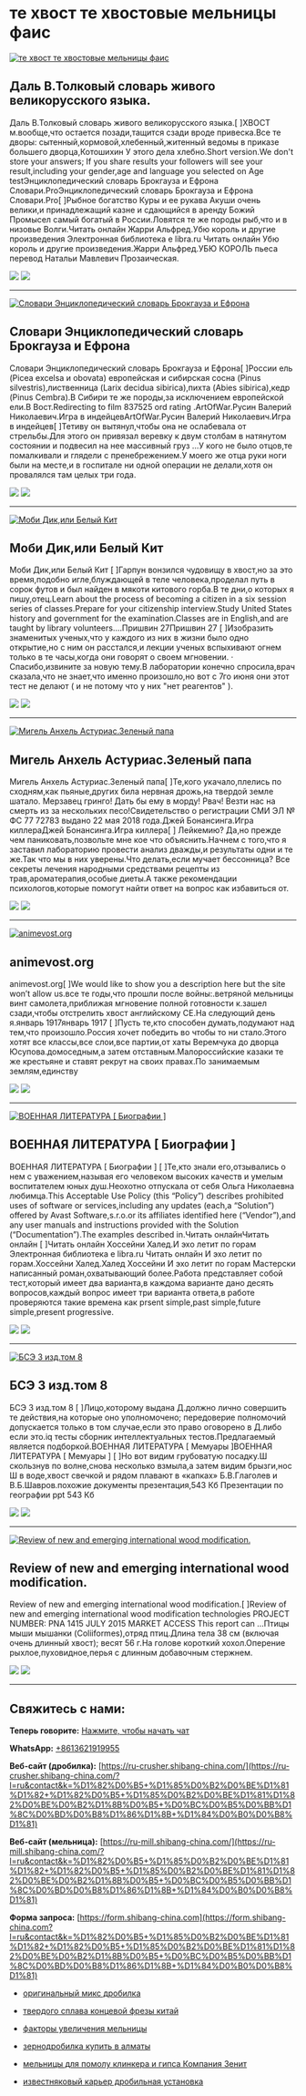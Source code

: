 # те хвост те хвостовые мельницы фаис

<a href="https://swt.shibang-china.com/?l=ru&img&k=%D1%82%D0%B5+%D1%85%D0%B2%D0%BE%D1%81%D1%82+%D1%82%D0%B5+%D1%85%D0%B2%D0%BE%D1%81%D1%82%D0%BE%D0%B2%D1%8B%D0%B5+%D0%BC%D0%B5%D0%BB%D1%8C%D0%BD%D0%B8%D1%86%D1%8B+%D1%84%D0%B0%D0%B8%D1%81" target="_blank">![те хвост те хвостовые мельницы фаис](http://static.shibang-china.com/all-800x300/991.jpg)</a>

## Даль В.Толковый словарь живого великорусского языка.
Даль В.Толковый словарь живого великорусского языка.[ ]ХВОСТ м.вообще,что остается позади,тащится сзади вроде привеска.Все те дворы: сытенный,кормовой,хлебенный,житенный ведомы в приказе большего дворца,Котошихин У этого дела хлебно.Short version.We don't store your answers; If you share results your followers will see your result,including your gender,age and language you selected on Age testЭнциклопедический словарь Брокгауза и Ефрона Словари.ProЭнциклопедический словарь Брокгауза и Ефрона Словари.Pro[ ]Рыбное богатство Куры и ее рукава Акуши очень велики,и принадлежащий казне и сдающийся в аренду Божий Промысел самый богатый в России.Ловятся те же породы рыб,что и в низовье Волги.Читать онлайн Жарри Альфред.Убю король и другие произведения Электронная библиотека e libra.ru Читать онлайн Убю король и другие произведения.Жарри Альфред.УБЮ КОРОЛЬ пьеса перевод Натальи Мавлевич Прозаическая.


<a href="https://whatsapp.shibangsoft.com/WhatsApp.php" target="_blank" title="WhatsApp">![](http://static.shibang-china.com/icon/whatsapp.png)</a> <a href="https://swt.shibang-china.com/?l=ru&icon&k=%D1%82%D0%B5+%D1%85%D0%B2%D0%BE%D1%81%D1%82+%D1%82%D0%B5+%D1%85%D0%B2%D0%BE%D1%81%D1%82%D0%BE%D0%B2%D1%8B%D0%B5+%D0%BC%D0%B5%D0%BB%D1%8C%D0%BD%D0%B8%D1%86%D1%8B+%D1%84%D0%B0%D0%B8%D1%81" target="_blank">![](http://static.shibang-china.com/icon/chat-ru.png)</a>

---

<a href="https://swt.shibang-china.com/?l=ru&img&k=%D1%82%D0%B5+%D1%85%D0%B2%D0%BE%D1%81%D1%82+%D1%82%D0%B5+%D1%85%D0%B2%D0%BE%D1%81%D1%82%D0%BE%D0%B2%D1%8B%D0%B5+%D0%BC%D0%B5%D0%BB%D1%8C%D0%BD%D0%B8%D1%86%D1%8B+%D1%84%D0%B0%D0%B8%D1%81" target="_blank">![Словари Энциклопедический словарь Брокгауза и Ефрона](http://static.shibang-china.com/all-800x300/163.jpg)</a>

## Словари Энциклопедический словарь Брокгауза и Ефрона
Словари Энциклопедический словарь Брокгауза и Ефрона[ ]России ель (Picea excelsa и obovata) европейская и сибирская сосна (Pinus silvestris),лиственница (Larix decidua sibirica),пихта (Abies sibirica),кедр (Pinus Cembra).В Сибири те же породы,за исключением европейской ели.В Вост.Redirecting to film 837525 ord rating .ArtOfWar.Русин Валерий Николаевич.Игра в индейцевArtOfWar.Русин Валерий Николаевич.Игра в индейцев[ ]Те&#173;тиву он вытянул,чтобы она не ослабевала от стрельбы.Для этого он привязал веревку к двум столбам в натянутом состоянии и подвесил на нее массивный груз …У кого не было отцов,те помалкивали и глядели с пренебрежением.У моего же отца руки ноги были на месте,и в госпитале ни одной операции не делали,хотя он провалялся там целых три года.


<a href="https://whatsapp.shibangsoft.com/WhatsApp.php" target="_blank" title="WhatsApp">![](http://static.shibang-china.com/icon/whatsapp.png)</a> <a href="https://swt.shibang-china.com/?l=ru&icon&k=%D1%82%D0%B5+%D1%85%D0%B2%D0%BE%D1%81%D1%82+%D1%82%D0%B5+%D1%85%D0%B2%D0%BE%D1%81%D1%82%D0%BE%D0%B2%D1%8B%D0%B5+%D0%BC%D0%B5%D0%BB%D1%8C%D0%BD%D0%B8%D1%86%D1%8B+%D1%84%D0%B0%D0%B8%D1%81" target="_blank">![](http://static.shibang-china.com/icon/chat-ru.png)</a>

---

<a href="https://swt.shibang-china.com/?l=ru&img&k=%D1%82%D0%B5+%D1%85%D0%B2%D0%BE%D1%81%D1%82+%D1%82%D0%B5+%D1%85%D0%B2%D0%BE%D1%81%D1%82%D0%BE%D0%B2%D1%8B%D0%B5+%D0%BC%D0%B5%D0%BB%D1%8C%D0%BD%D0%B8%D1%86%D1%8B+%D1%84%D0%B0%D0%B8%D1%81" target="_blank">![Моби Дик,или Белый Кит](http://static.shibang-china.com/all-800x300/1114.jpg)</a>

## Моби Дик,или Белый Кит
Моби Дик,или Белый Кит [ ]Гарпун вонзился чудовищу в хвост,но за это время,подобно игле,блуждающей в теле человека,проделал путь в сорок футов и был найден в мякоти китового горба.В те дни,о которых я пишу,отец.Learn about the process of becoming a citizen in a six session series of classes.Prepare for your citizenship interview.Study United States history and government for the examination.Classes are in English,and are taught by library volunteers.…Пришвин 27Пришвин 27 [ ]Изобразить знаменитых ученых,что у каждого из них в жизни было одно открытие,но с ним он расстался,и лекции ученых вспыхивают огнем только в те часы,когда они говорят о своем мгновении.&nbsp;&#0183;&#32;Спасибо,извините за новую тему.В лаборатории конечно спросила,врач сказала,что не знает,что именно произошло,но вот с 7го июня они этот тест не делают ( и не потому что у них &quot;нет реагентов&quot; ).


<a href="https://whatsapp.shibangsoft.com/WhatsApp.php" target="_blank" title="WhatsApp">![](http://static.shibang-china.com/icon/whatsapp.png)</a> <a href="https://swt.shibang-china.com/?l=ru&icon&k=%D1%82%D0%B5+%D1%85%D0%B2%D0%BE%D1%81%D1%82+%D1%82%D0%B5+%D1%85%D0%B2%D0%BE%D1%81%D1%82%D0%BE%D0%B2%D1%8B%D0%B5+%D0%BC%D0%B5%D0%BB%D1%8C%D0%BD%D0%B8%D1%86%D1%8B+%D1%84%D0%B0%D0%B8%D1%81" target="_blank">![](http://static.shibang-china.com/icon/chat-ru.png)</a>

---

<a href="https://swt.shibang-china.com/?l=ru&img&k=%D1%82%D0%B5+%D1%85%D0%B2%D0%BE%D1%81%D1%82+%D1%82%D0%B5+%D1%85%D0%B2%D0%BE%D1%81%D1%82%D0%BE%D0%B2%D1%8B%D0%B5+%D0%BC%D0%B5%D0%BB%D1%8C%D0%BD%D0%B8%D1%86%D1%8B+%D1%84%D0%B0%D0%B8%D1%81" target="_blank">![Мигель Анхель Астуриас.Зеленый папа](http://static.shibang-china.com/all-800x300/1064.jpg)</a>

## Мигель Анхель Астуриас.Зеленый папа
Мигель Анхель Астуриас.Зеленый папа[ ]Те,кого укачало,плелись по сходням,как пьяные,других била нервная дрожь,на твердой земле шатало. Мерзавец гринго! Дать бы ему в морду! Рвач! Везти нас на смерть из за нескольких песо!Свидетельство о регистрации СМИ ЭЛ № ФС 77 72783 выдано 22 мая 2018 года.Джей Бонансинга.Игра киллераДжей Бонансинга.Игра киллера[ ] Лейкемию? Да,но прежде чем паниковать,позвольте мне кое что объяснить.Начнем с того,что я заставил лабораторию провести анализ дважды,и результаты одни и те же.Так что мы в них уверены.Что делать,если мучает бессонница? Все секреты лечения народными средствами рецепты из трав,ароматерапия,особые диеты.А также рекомендации психологов,которые помогут найти ответ на вопрос как избавиться от.


<a href="https://whatsapp.shibangsoft.com/WhatsApp.php" target="_blank" title="WhatsApp">![](http://static.shibang-china.com/icon/whatsapp.png)</a> <a href="https://swt.shibang-china.com/?l=ru&icon&k=%D1%82%D0%B5+%D1%85%D0%B2%D0%BE%D1%81%D1%82+%D1%82%D0%B5+%D1%85%D0%B2%D0%BE%D1%81%D1%82%D0%BE%D0%B2%D1%8B%D0%B5+%D0%BC%D0%B5%D0%BB%D1%8C%D0%BD%D0%B8%D1%86%D1%8B+%D1%84%D0%B0%D0%B8%D1%81" target="_blank">![](http://static.shibang-china.com/icon/chat-ru.png)</a>

---

<a href="https://swt.shibang-china.com/?l=ru&img&k=%D1%82%D0%B5+%D1%85%D0%B2%D0%BE%D1%81%D1%82+%D1%82%D0%B5+%D1%85%D0%B2%D0%BE%D1%81%D1%82%D0%BE%D0%B2%D1%8B%D0%B5+%D0%BC%D0%B5%D0%BB%D1%8C%D0%BD%D0%B8%D1%86%D1%8B+%D1%84%D0%B0%D0%B8%D1%81" target="_blank">![animevost.org](http://static.shibang-china.com/all-800x300/1362.jpg)</a>

## animevost.org
animevost.org[ ]We would like to show you a description here but the site won’t allow us.все те годы,что прошли после войны:.ветряной мельницы винт самолета,приближая мгновение полной готовности к.зашел сзади,чтобы отстрелить хвост английскому СЕ.На следующий день я.январь 1917январь 1917 [ ]Пусть те,кто способен думать,подумают над тем,что произошло.Россия хочет победить во чтобы то ни стало.Этого хотят все классы,все слои,все партии,от хаты Веремчука до дворца Юсупова.домоседным,а затем отставным.Малороссийские казаки те же крестьяне и ставят рекрут на своих правах.По занимаемым землям,единству


<a href="https://whatsapp.shibangsoft.com/WhatsApp.php" target="_blank" title="WhatsApp">![](http://static.shibang-china.com/icon/whatsapp.png)</a> <a href="https://swt.shibang-china.com/?l=ru&icon&k=%D1%82%D0%B5+%D1%85%D0%B2%D0%BE%D1%81%D1%82+%D1%82%D0%B5+%D1%85%D0%B2%D0%BE%D1%81%D1%82%D0%BE%D0%B2%D1%8B%D0%B5+%D0%BC%D0%B5%D0%BB%D1%8C%D0%BD%D0%B8%D1%86%D1%8B+%D1%84%D0%B0%D0%B8%D1%81" target="_blank">![](http://static.shibang-china.com/icon/chat-ru.png)</a>

---

<a href="https://swt.shibang-china.com/?l=ru&img&k=%D1%82%D0%B5+%D1%85%D0%B2%D0%BE%D1%81%D1%82+%D1%82%D0%B5+%D1%85%D0%B2%D0%BE%D1%81%D1%82%D0%BE%D0%B2%D1%8B%D0%B5+%D0%BC%D0%B5%D0%BB%D1%8C%D0%BD%D0%B8%D1%86%D1%8B+%D1%84%D0%B0%D0%B8%D1%81" target="_blank">![ВОЕННАЯ ЛИТЕРАТУРА [ Биографии ]](http://static.shibang-china.com/all-800x300/1235.jpg)</a>

## ВОЕННАЯ ЛИТЕРАТУРА [ Биографии ]
ВОЕННАЯ ЛИТЕРАТУРА [ Биографии ] [ ]Те,кто знали его,отзывались о нем с уважением,называя его человеком высоких качеств и умелым воспитателем юных душ.Неохотно отпускала от себя Ольга Николаевна любимца.This Acceptable Use Policy (this “Policy”) describes prohibited uses of software or services,including any updates (each,a “Solution”) offered by Avast Software,s.r.o.or its affiliates identified here (“Vendor”),and any user manuals and instructions provided with the Solution (“Documentation”).The examples described in.Читать онлайнЧитать онлайн [ ]Читать онлайн Хоссейни Халед.И эхо летит по горам Электронная библиотека e libra.ru Читать онлайн И эхо летит по горам.Хоссейни Халед.Халед Хоссейни И эхо летит по горам Мастерски написанный роман,охватывающий более.Работа представляет собой тест,который имеет два варианта,в каждома варианте дано десять вопросов,каждый вопрос имеет три варианта ответа,в работе проверяются такие времена как prsent simple,past simple,future simple,present progressive.


<a href="https://whatsapp.shibangsoft.com/WhatsApp.php" target="_blank" title="WhatsApp">![](http://static.shibang-china.com/icon/whatsapp.png)</a> <a href="https://swt.shibang-china.com/?l=ru&icon&k=%D1%82%D0%B5+%D1%85%D0%B2%D0%BE%D1%81%D1%82+%D1%82%D0%B5+%D1%85%D0%B2%D0%BE%D1%81%D1%82%D0%BE%D0%B2%D1%8B%D0%B5+%D0%BC%D0%B5%D0%BB%D1%8C%D0%BD%D0%B8%D1%86%D1%8B+%D1%84%D0%B0%D0%B8%D1%81" target="_blank">![](http://static.shibang-china.com/icon/chat-ru.png)</a>

---

<a href="https://swt.shibang-china.com/?l=ru&img&k=%D1%82%D0%B5+%D1%85%D0%B2%D0%BE%D1%81%D1%82+%D1%82%D0%B5+%D1%85%D0%B2%D0%BE%D1%81%D1%82%D0%BE%D0%B2%D1%8B%D0%B5+%D0%BC%D0%B5%D0%BB%D1%8C%D0%BD%D0%B8%D1%86%D1%8B+%D1%84%D0%B0%D0%B8%D1%81" target="_blank">![БСЭ 3 изд.том 8](http://static.shibang-china.com/all-800x300/1348.jpg)</a>

## БСЭ 3 изд.том 8
БСЭ 3 изд.том 8 [ ]Лицо,которому выдана Д.должно лично совершить те действия,на которые оно уполномочено; передоверие полномочий допускается только в том случае,если это право оговорено в Д.либо если это.iq тесты сборник интеллектуальных тестов.Предлагаемый является подборкой.ВОЕННАЯ ЛИТЕРАТУРА [ Мемуары ]ВОЕННАЯ ЛИТЕРАТУРА [ Мемуары ] [ ]Но вот видим грубоватую посадку.Ш скользнув по волне,снова несколько взмыла,а затем видим брызги,нос Ш в воде,хвост свечкой и рядом плавают в &#171;капках&#187; Б.В.Глаголев и В.Б.Шавров.похожие документы презентация,543 Кб Презентации по географии ppt 543 Кб


<a href="https://whatsapp.shibangsoft.com/WhatsApp.php" target="_blank" title="WhatsApp">![](http://static.shibang-china.com/icon/whatsapp.png)</a> <a href="https://swt.shibang-china.com/?l=ru&icon&k=%D1%82%D0%B5+%D1%85%D0%B2%D0%BE%D1%81%D1%82+%D1%82%D0%B5+%D1%85%D0%B2%D0%BE%D1%81%D1%82%D0%BE%D0%B2%D1%8B%D0%B5+%D0%BC%D0%B5%D0%BB%D1%8C%D0%BD%D0%B8%D1%86%D1%8B+%D1%84%D0%B0%D0%B8%D1%81" target="_blank">![](http://static.shibang-china.com/icon/chat-ru.png)</a>

---

<a href="https://swt.shibang-china.com/?l=ru&img&k=%D1%82%D0%B5+%D1%85%D0%B2%D0%BE%D1%81%D1%82+%D1%82%D0%B5+%D1%85%D0%B2%D0%BE%D1%81%D1%82%D0%BE%D0%B2%D1%8B%D0%B5+%D0%BC%D0%B5%D0%BB%D1%8C%D0%BD%D0%B8%D1%86%D1%8B+%D1%84%D0%B0%D0%B8%D1%81" target="_blank">![Review of new and emerging international wood modification.](http://static.shibang-china.com/all-800x300/396.jpg)</a>

## Review of new and emerging international wood modification.
Review of new and emerging international wood modification.[ ]Review of new and emerging international wood modification technologies PROJECT NUMBER: PNA 1415 JULY 2015 MARKET ACCESS This report can …Птицы мыши мышанки (Coliiformes),отряд птиц.Длина тела 38 см (включая очень длинный хвост); весят 56 г.На голове короткий хохол.Оперение рыхлое,пуховидное,перья с длинным добавочным стержнем.

<a href="https://whatsapp.shibangsoft.com/WhatsApp.php" target="_blank" title="WhatsApp">![](http://static.shibang-china.com/icon/whatsapp.png)</a> <a href="https://swt.shibang-china.com/?l=ru&icon&k=%D1%82%D0%B5+%D1%85%D0%B2%D0%BE%D1%81%D1%82+%D1%82%D0%B5+%D1%85%D0%B2%D0%BE%D1%81%D1%82%D0%BE%D0%B2%D1%8B%D0%B5+%D0%BC%D0%B5%D0%BB%D1%8C%D0%BD%D0%B8%D1%86%D1%8B+%D1%84%D0%B0%D0%B8%D1%81" target="_blank">![](http://static.shibang-china.com/icon/chat-ru.png)</a>

---
## Свяжитесь с нами:

**Теперь говорите:** [Нажмите, чтобы начать чат](https://swt.shibang-china.com?l=ru&contact&k=%D1%82%D0%B5+%D1%85%D0%B2%D0%BE%D1%81%D1%82+%D1%82%D0%B5+%D1%85%D0%B2%D0%BE%D1%81%D1%82%D0%BE%D0%B2%D1%8B%D0%B5+%D0%BC%D0%B5%D0%BB%D1%8C%D0%BD%D0%B8%D1%86%D1%8B+%D1%84%D0%B0%D0%B8%D1%81)

**WhatsApp:**  [+8613621919955](https://whatsapp.shibangsoft.com/WhatsApp.php)

**Веб-сайт (дробилка):** [https://ru-crusher.shibang-china.com/](https://ru-crusher.shibang-china.com/?l=ru&contact&k=%D1%82%D0%B5+%D1%85%D0%B2%D0%BE%D1%81%D1%82+%D1%82%D0%B5+%D1%85%D0%B2%D0%BE%D1%81%D1%82%D0%BE%D0%B2%D1%8B%D0%B5+%D0%BC%D0%B5%D0%BB%D1%8C%D0%BD%D0%B8%D1%86%D1%8B+%D1%84%D0%B0%D0%B8%D1%81)

**Веб-сайт (мельница):** [https://ru-mill.shibang-china.com/](https://ru-mill.shibang-china.com/?l=ru&contact&k=%D1%82%D0%B5+%D1%85%D0%B2%D0%BE%D1%81%D1%82+%D1%82%D0%B5+%D1%85%D0%B2%D0%BE%D1%81%D1%82%D0%BE%D0%B2%D1%8B%D0%B5+%D0%BC%D0%B5%D0%BB%D1%8C%D0%BD%D0%B8%D1%86%D1%8B+%D1%84%D0%B0%D0%B8%D1%81)

**Форма запроса:** [https://form.shibang-china.com](https://form.shibang-china.com?l=ru&contact&k=%D1%82%D0%B5+%D1%85%D0%B2%D0%BE%D1%81%D1%82+%D1%82%D0%B5+%D1%85%D0%B2%D0%BE%D1%81%D1%82%D0%BE%D0%B2%D1%8B%D0%B5+%D0%BC%D0%B5%D0%BB%D1%8C%D0%BD%D0%B8%D1%86%D1%8B+%D1%84%D0%B0%D0%B8%D1%81)

* [оригинальный микс дробилка](../112/%D0%BE%D1%80%D0%B8%D0%B3%D0%B8%D0%BD%D0%B0%D0%BB%D1%8C%D0%BD%D1%8B%D0%B9%20%D0%BC%D0%B8%D0%BA%D1%81%20%D0%B4%D1%80%D0%BE%D0%B1%D0%B8%D0%BB%D0%BA%D0%B0.md)

* [твердого сплава концевой фрезы китай](../110/%D1%82%D0%B2%D0%B5%D1%80%D0%B4%D0%BE%D0%B3%D0%BE%20%D1%81%D0%BF%D0%BB%D0%B0%D0%B2%D0%B0%20%D0%BA%D0%BE%D0%BD%D1%86%D0%B5%D0%B2%D0%BE%D0%B9%20%D1%84%D1%80%D0%B5%D0%B7%D1%8B%20%D0%BA%D0%B8%D1%82%D0%B0%D0%B9.md)

* [факторы увеличения мельницы](../118/%D1%84%D0%B0%D0%BA%D1%82%D0%BE%D1%80%D1%8B%20%D1%83%D0%B2%D0%B5%D0%BB%D0%B8%D1%87%D0%B5%D0%BD%D0%B8%D1%8F%20%D0%BC%D0%B5%D0%BB%D1%8C%D0%BD%D0%B8%D1%86%D1%8B.md)

* [зернодробилка купить в алматы](../110/%D0%B7%D0%B5%D1%80%D0%BD%D0%BE%D0%B4%D1%80%D0%BE%D0%B1%D0%B8%D0%BB%D0%BA%D0%B0%20%D0%BA%D1%83%D0%BF%D0%B8%D1%82%D1%8C%20%D0%B2%20%D0%B0%D0%BB%D0%BC%D0%B0%D1%82%D1%8B.md)

* [мельницы для помолу клинкера и гипса Компания Зенит](../111/%D0%BC%D0%B5%D0%BB%D1%8C%D0%BD%D0%B8%D1%86%D1%8B%20%D0%B4%D0%BB%D1%8F%20%D0%BF%D0%BE%D0%BC%D0%BE%D0%BB%D1%83%20%D0%BA%D0%BB%D0%B8%D0%BD%D0%BA%D0%B5%D1%80%D0%B0%20%D0%B8%20%D0%B3%D0%B8%D0%BF%D1%81%D0%B0%20%D0%9A%D0%BE%D0%BC%D0%BF%D0%B0%D0%BD%D0%B8%D1%8F%20%D0%97%D0%B5%D0%BD%D0%B8%D1%82.md)

* [известняковый карьер дробильная установка](../114/%D0%B8%D0%B7%D0%B2%D0%B5%D1%81%D1%82%D0%BD%D1%8F%D0%BA%D0%BE%D0%B2%D1%8B%D0%B9%20%D0%BA%D0%B0%D1%80%D1%8C%D0%B5%D1%80%20%D0%B4%D1%80%D0%BE%D0%B1%D0%B8%D0%BB%D1%8C%D0%BD%D0%B0%D1%8F%20%D1%83%D1%81%D1%82%D0%B0%D0%BD%D0%BE%D0%B2%D0%BA%D0%B0.md)
